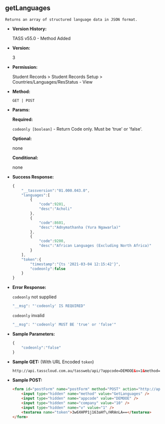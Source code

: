 **getLanguages**
----
	Returns an array of structured language data in JSON format.
	
* **Version History:**

	TASS v55.0 - Method Added

* **Version:**

	3

* **Permission:**

    Student Records > Student Records Setup > Countries/Languages/ResStatus - View

* **Method:**

	`GET | POST`
  
* **Params:**

   **Required:**
 
	`codeonly [boolean]` - Return Code only. Must be 'true' or 'false'.                    

   **Optional:**

	none

   **Conditional:**

	none

* **Success Response:**

    ```javascript
	{
		"__tassversion":"01.000.043.0",
		"languages":[
			{
				"code":9201,
				"desc":"Acholi"
			},
			{
				"code":8601,
				"desc":"Adnymathanha (Yura Ngawarla)"
			},
			{
				"code":9200,
				"desc":"African Languages (Excluding North Africa)"
			}
		],
		"token":{
			"timestamp":"{ts '2021-03-04 12:15:42'}",
			"codeonly":false
		}
	}
    ```


* **Error Response:**

    `codeonly` not supplied
    ```javascript
    "__msg": "'codeonly' IS REQUIRED"
    ```

    `codeonly` invalid
    ```javascript
    "__msg": "'codeonly' MUST BE 'true' or 'false'"
    ```
    
* **Sample Parameters:**

	```javascript
	{
		"codeonly":"false"
	}
	```

* **Sample GET:** (With URL Encoded `token`)

	```HTML
	http://api.tasscloud.com.au/tassweb/api/?appcode=DEMOOE&v=1&method=GetLanguages&token=3w6XHPP1j163aHf%2FHRAnLA%3D%3D&company=10
	```
  
* **Sample POST:**

	```HTML
	<form id="postForm" name="postForm" method="POST" action="http://api.tasscloud.com.au/tassweb/api/">
		<input type="hidden" name="method" value="GetLanguages" />
		<input type="hidden" name="appcode" value="DEMOOE" />
		<input type="hidden" name="company" value="10" />
		<input type="hidden" name="v" value="1" />
		<textarea name="token">3w6XHPP1j163aHf\/HRAnLA==</textarea>
	</form>
	```
